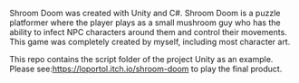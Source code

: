 Shroom Doom was created with Unity and C#. Shroom Doom is a puzzle platformer where the player plays as a small mushroom guy who has the ability to infect NPC characters around them and control their movements. This game was completely created by myself, including most character art.

This repo contains the script folder of the project Unity as an example.
Please see:https://loportol.itch.io/shroom-doom to play the final product.
